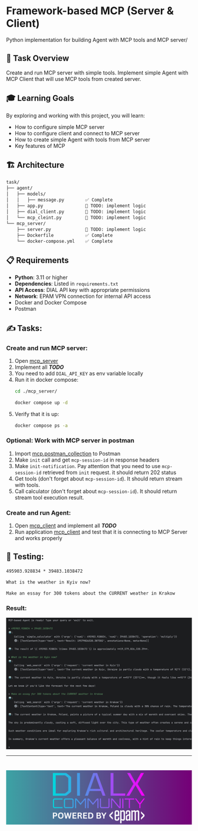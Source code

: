 # Framework-based MCP (Server & Client)
Python implementation for building Agent with MCP tools and MCP server/

## 🎯 Task Overview

Create and run MCP server with simple tools. Implement simple Agent with MCP Client that will use MCP tools from created server.

## 🎓 Learning Goals

By exploring and working with this project, you will learn:

- How to configure simple MCP server
- How to configure client and connect to MCP server
- How to create simple Agent with tools from MCP server
- Key features of MCP

## 🏗️ Architecture

```
task/
├── agent/
│   ├── models/           
│   │   ├── message.py        ✅ Complete
│   ├── app.py                🚧 TODO: implement logic
│   ├── dial_client.py        🚧 TODO: implement logic
│   └── mcp_cleint.py         🚧 TODO: implement logic
└── mcp_server/               
    ├── server.py             🚧 TODO: implement logic
    ├── Dockerfile            ✅ Complete
    └── docker-compose.yml    ✅ Complete
```

## 📋 Requirements

- **Python**: 3.11 or higher
- **Dependencies**: Listed in `requirements.txt`
- **API Access**: DIAL API key with appropriate permissions
- **Network**: EPAM VPN connection for internal API access
- Docker and Docker Compose
- Postman

## ✍️ Tasks:

### Create and run MCP server:
1. Open [mcp_server](mcp_server/server.py)
2. Implement all ***TODO***
3. You need to add `DIAL_API_KEY` as env variable locally
4. Run it in docker compose:
    ```bash
    cd ./mcp_server/
    ```
    ```bash
    docker compose up -d
    ```
5. Verify that it is up:
    ```bash
    docker compose ps -a
    ```

### Optional: Work with MCP server in postman
1. Import [mcp.postman_collection](mcp.postman_collection.json) to Postman
2. Make `init` call and get `mcp-session-id` in response headers
3. Make `init-notification`. Pay attention that you need to use `mcp-session-id` retrieved from `init` request. it should return 202 status
4. Get tools (don't forget about `mcp-session-id`). It should return stream with tools.
5. Call calculator (don't forget about `mcp-session-id`). It should return stream tool execution result.


### Create and run Agent:
1. Open [mcp_client](agent/mcp_client.py) and implement all ***TODO***
2. Run application [mcp_client](agent/app.py) and test that it is connecting to MCP Server and works properly


## 🧪 Testing:
```text
495903.928834 * 39483.1038472
```
```text
What is the weather in Kyiv now?
``` 
```text
Make an essay for 300 tokens about the CURRENT weather in Krakow
```
### Result:
<img src="conversation_sample.png">

---
# <img src="dialx-banner.png">
